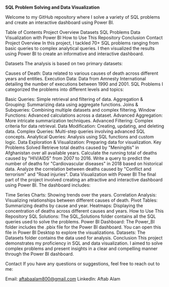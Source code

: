**SQL Problem Solving and Data Visualization**

Welcome to my GitHub repository where I solve a variety of SQL problems and create an interactive dashboard using Power BI.

Table of Contents
Project Overview
Datasets
SQL Problems
Data Visualization with Power BI
How to Use This Repository
Conclusion
Contact
Project Overview
In this project, I tackled 70+ SQL problems ranging from basic queries to complex analytical queries. I then visualized the results using Power BI to create an informative and interactive dashboard.

Datasets
The analysis is based on two primary datasets:

Causes of Death: Data related to various causes of death across different years and entities.
Execution Data: Data from Amnesty International detailing the number of executions between 1990 and 2001.
SQL Problems
I categorized the problems into different levels and topics:

Basic Queries: Simple retrieval and filtering of data.
Aggregation & Grouping: Summarizing data using aggregate functions.
Joins & Subqueries: Combining multiple datasets and complex filtering.
Window Functions: Advanced calculations across a dataset.
Advanced Aggregation: More intricate summarization techniques.
Advanced Filtering: Complex criteria for data retrieval.
Data Modification: Creating, updating, and deleting data.
Complex Queries: Multi-step queries involving advanced SQL concepts.
Analytical Queries: Analysis using SQL functions and custom logic.
Data Exploration & Visualization: Preparing data for visualization.
Key Problems Solved
Retrieve total deaths caused by "Meningitis" in Afghanistan over all available years.
Calculate the running total of deaths caused by "HIV/AIDS" from 2007 to 2016.
Write a query to predict the number of deaths for "Cardiovascular diseases" in 2018 based on historical data.
Analyze the correlation between deaths caused by "Conflict and terrorism" and "Road injuries".
Data Visualization with Power BI
The final part of the project involved creating an attractive and interactive dashboard using Power BI. The dashboard includes:

Time Series Charts: Showing trends over the years.
Correlation Analysis: Visualizing relationships between different causes of death.
Pivot Tables: Summarizing deaths by cause and year.
Heatmaps: Displaying the concentration of deaths across different causes and years.
How to Use This Repository
SQL Solutions: The SQL_Solutions folder contains all the SQL queries used to solve the problems.
Power BI Dashboard: The Power_BI folder includes the .pbix file for the Power BI dashboard. You can open this file in Power BI Desktop to explore the visualizations.
Datasets: The Datasets folder contains the data used for analysis.
Conclusion
This project demonstrates my proficiency in SQL and data visualization. I aimed to solve complex problems and present insights in a clear and compelling manner through the Power BI dashboard.

Contact
If you have any questions or suggestions, feel free to reach out to me:

Email: aftabaalam800@gmail.com
LinkedIn: Aftab Alam
